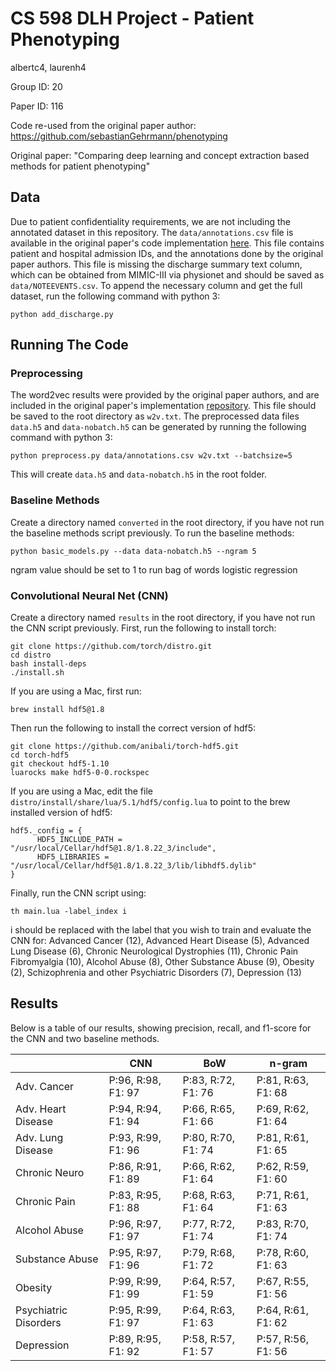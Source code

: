 # CS 598 DLH Project - Patient Phenotyping

albertc4, laurenh4

Group ID: 20

Paper ID: 116

Code re-used from the original paper author: https://github.com/sebastianGehrmann/phenotyping

Original paper: "Comparing deep learning and concept extraction based methods for patient phenotyping"

## Data

Due to patient confidentiality requirements, we are not including the annotated dataset in this repository. The `data/annotations.csv` file is available in the original paper's code implementation [here](https://github.com/sebastianGehrmann/phenotyping). This file contains patient and hospital admission IDs, and the annotations done by the original paper authors. This file is missing the discharge summary text column, which can be obtained from MIMIC-III via physionet and should be saved as `data/NOTEEVENTS.csv`. To append the necessary column and get the full dataset, run the following command with python 3:

```
python add_discharge.py
```

## Running The Code

### Preprocessing

The word2vec results were provided by the original paper authors, and are included in the original paper's implementation [repository](https://github.com/sebastianGehrmann/phenotyping). This file should be saved to the root directory as `w2v.txt`. The preprocessed data files `data.h5` and `data-nobatch.h5` can be generated by running the following command with python 3:

```
python preprocess.py data/annotations.csv w2v.txt --batchsize=5
```

This will create `data.h5` and `data-nobatch.h5` in the root folder.

### Baseline Methods

Create a directory named `converted` in the root directory, if you have not run the baseline methods script previously. To run the baseline methods:

```
python basic_models.py --data data-nobatch.h5 --ngram 5
```

ngram value should be set to 1 to run bag of words logistic regression

### Convolutional Neural Net (CNN)

Create a directory named `results` in the root directory, if you have not run the CNN script previously. First, run the following to install torch:

```
git clone https://github.com/torch/distro.git
cd distro
bash install-deps
./install.sh
```

If you are using a Mac, first run:

```
brew install hdf5@1.8
```

Then run the following to install the correct version of hdf5:

```
git clone https://github.com/anibali/torch-hdf5.git
cd torch-hdf5
git checkout hdf5-1.10 
luarocks make hdf5-0-0.rockspec
```

If you are using a Mac, edit the file `distro/install/share/lua/5.1/hdf5/config.lua` to point to the brew installed version of hdf5:

```
hdf5._config = {
      HDF5_INCLUDE_PATH = "/usr/local/Cellar/hdf5@1.8/1.8.22_3/include",
      HDF5_LIBRARIES = "/usr/local/Cellar/hdf5@1.8/1.8.22_3/lib/libhdf5.dylib"
}
```

Finally, run the CNN script using:

```
th main.lua -label_index i
```

i should be replaced with the label that you wish to train and evaluate the CNN for: Advanced Cancer (12), Advanced Heart Disease (5), Advanced Lung Disease (6), Chronic Neurological Dystrophies (11), Chronic Pain Fibromyalgia (10), Alcohol Abuse (8), Other Substance Abuse (9), Obesity (2), Schizophrenia and other Psychiatric Disorders (7), Depression (13)

## Results
Below is a table of our results, showing precision, recall, and f1-score for the CNN and two baseline methods.

|                       | CNN                  | BoW                 | n-gram              |
| --------------------- | -------------------- | ------------------- | ------------------- |
| Adv. Cancer           | P:96, R:98, F1: 97   | P:83, R:72, F1: 76  | P:81, R:63, F1: 68  |
| Adv. Heart Disease    | P:94, R:94, F1: 94   | P:66, R:65, F1: 66  | P:69, R:62, F1: 64  |
| Adv. Lung Disease     | P:93, R:99, F1: 96   | P:80, R:70, F1: 74  | P:81, R:61, F1: 65  |
| Chronic Neuro         | P:86, R:91, F1: 89   | P:66, R:62, F1: 64  | P:62, R:59, F1: 60  |
| Chronic Pain          | P:83, R:95, F1: 88   | P:68, R:63, F1: 64  | P:71, R:61, F1: 63  |
| Alcohol Abuse         | P:96, R:97, F1: 97   | P:77, R:72, F1: 74  | P:83, R:70, F1: 74  |
| Substance Abuse       | P:95, R:97, F1: 96   | P:79, R:68, F1: 72  | P:78, R:60, F1: 63  |
| Obesity               | P:99, R:99, F1: 99   | P:64, R:57, F1: 59  | P:67, R:55, F1: 56  |
| Psychiatric Disorders | P:95, R:99, F1: 97   | P:64, R:63, F1: 63  | P:64, R:61, F1: 62  |
| Depression            | P:89, R:95, F1: 92   | P:58, R:57, F1: 57  | P:57, R:56, F1: 56  |

